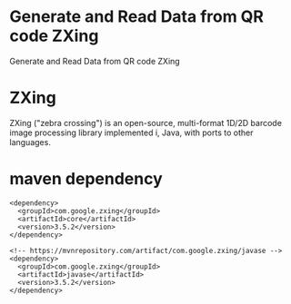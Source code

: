 # Generate and Read Data from QR code ZXing
Generate and Read Data from QR code ZXing

# ZXing
ZXing ("zebra crossing") is an open-source, multi-format 1D/2D barcode image processing library implemented i, Java, with ports to other languages.

# maven dependency

  <!-- https://mvnrepository.com/artifact/com.google.zxing/core -->
    <dependency>
      <groupId>com.google.zxing</groupId>
      <artifactId>core</artifactId>
      <version>3.5.2</version>
    </dependency>

    <!-- https://mvnrepository.com/artifact/com.google.zxing/javase -->
    <dependency>
      <groupId>com.google.zxing</groupId>
      <artifactId>javase</artifactId>
      <version>3.5.2</version>
    </dependency>

